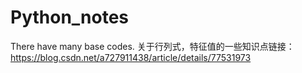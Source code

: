 # Python_notes
There have many base codes.
关于行列式，特征值的一些知识点链接：https://blog.csdn.net/a727911438/article/details/77531973
